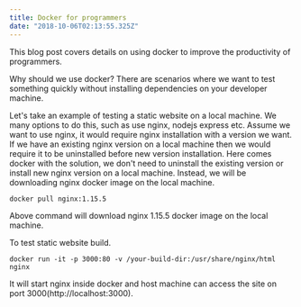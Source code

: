 ```yaml
---
title: Docker for programmers
date: "2018-10-06T02:13:55.325Z"
---
```


This blog post covers details on using docker to improve the productivity of programmers.

Why should we use docker?
There are scenarios where we want to test something quickly without installing dependencies on your developer machine. 

Let's take an example of testing a static website on a local machine. 
We many options to do this, such as use nginx, nodejs express etc. Assume we want to use nginx, it would require nginx installation with a version we want. If we have an existing nginx version on a local machine then we would require it to be uninstalled before new version installation.
Here comes docker with the solution, we don't need to uninstall the existing version or install new nginx version on a local machine. Instead, we will be downloading nginx docker image on the local machine. 

```docker pull nginx:1.15.5```

Above command will download nginx 1.15.5 docker image on the local machine.

To test static website build.

```docker run -it -p 3000:80 -v /your-build-dir:/usr/share/nginx/html nginx```

It will start nginx inside docker and host machine can access the site on port 3000(http://localhost:3000). 
